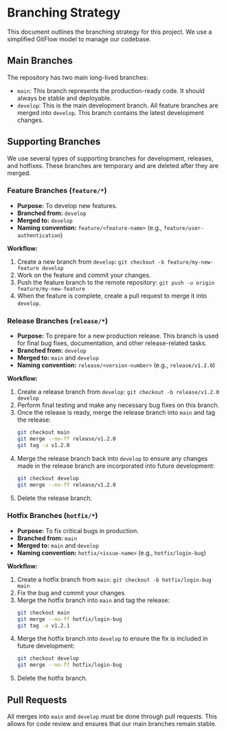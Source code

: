 # Branching Strategy

This document outlines the branching strategy for this project. We use a simplified GitFlow model to manage our codebase.

## Main Branches

The repository has two main long-lived branches:

- `main`: This branch represents the production-ready code. It should always be stable and deployable.
- `develop`: This is the main development branch. All feature branches are merged into `develop`. This branch contains the latest development changes.

## Supporting Branches

We use several types of supporting branches for development, releases, and hotfixes. These branches are temporary and are deleted after they are merged.

### Feature Branches (`feature/*`)

- **Purpose:** To develop new features.
- **Branched from:** `develop`
- **Merged to:** `develop`
- **Naming convention:** `feature/<feature-name>` (e.g., `feature/user-authentication`)

**Workflow:**
1. Create a new branch from `develop`: `git checkout -b feature/my-new-feature develop`
2. Work on the feature and commit your changes.
3. Push the feature branch to the remote repository: `git push -u origin feature/my-new-feature`
4. When the feature is complete, create a pull request to merge it into `develop`.

### Release Branches (`release/*`)

- **Purpose:** To prepare for a new production release. This branch is used for final bug fixes, documentation, and other release-related tasks.
- **Branched from:** `develop`
- **Merged to:** `main` and `develop`
- **Naming convention:** `release/<version-number>` (e.g., `release/v1.2.0`)

**Workflow:**
1. Create a release branch from `develop`: `git checkout -b release/v1.2.0 develop`
2. Perform final testing and make any necessary bug fixes on this branch.
3. Once the release is ready, merge the release branch into `main` and tag the release:
   ```bash
   git checkout main
   git merge --no-ff release/v1.2.0
   git tag -a v1.2.0
   ```
4. Merge the release branch back into `develop` to ensure any changes made in the release branch are incorporated into future development:
   ```bash
   git checkout develop
   git merge --no-ff release/v1.2.0
   ```
5. Delete the release branch.

### Hotfix Branches (`hotfix/*`)

- **Purpose:** To fix critical bugs in production.
- **Branched from:** `main`
- **Merged to:** `main` and `develop`
- **Naming convention:** `hotfix/<issue-name>` (e.g., `hotfix/login-bug`)

**Workflow:**
1. Create a hotfix branch from `main`: `git checkout -b hotfix/login-bug main`
2. Fix the bug and commit your changes.
3. Merge the hotfix branch into `main` and tag the release:
   ```bash
   git checkout main
   git merge --no-ff hotfix/login-bug
   git tag -a v1.2.1
   ```
4. Merge the hotfix branch into `develop` to ensure the fix is included in future development:
   ```bash
   git checkout develop
   git merge --no-ff hotfix/login-bug
   ```
5. Delete the hotfix branch.

## Pull Requests

All merges into `main` and `develop` must be done through pull requests. This allows for code review and ensures that our main branches remain stable.
